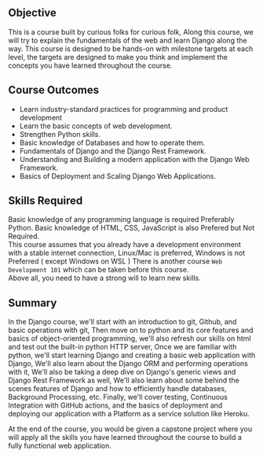 ## Objective

This is a course built by curious folks for curious folk, Along this course, we will try to explain the fundamentals of the web and learn Django along the way. This course is designed to be hands-on with milestone targets at each level, the targets are designed to make you think and implement the concepts you have learned throughout the course.

## Course Outcomes

- Learn industry-standard practices for programming and product development
- Learn the basic concepts of web development.
- Strengthen Python skills.
- Basic knowledge of Databases and how to operate them.
- Fundamentals of Django and the Django Rest Framework.
- Understanding and Building a modern application with the Django Web Framework.
- Basics of Deployment and Scaling Django Web Applications.

## Skills Required

Basic knowledge of any programming language is required Preferably Python. Basic knowledge of HTML, CSS, JavaScript is also Prefered but Not Required.  
This course assumes that you already have a development environment with a stable internet connection, Linux/Mac is preferred, Windows is not Preferred ( except Windows on WSL )
There is another course `Web Development 101` which can be taken before this course.  
Above all, you need to have a strong will to learn new skills.


## Summary

In the Django course, we'll start with an introduction to git, Github, and basic operations with git, Then move on to python and its core features and basics of object-oriented programming, we'll also refresh our skills on html and test out the built-in python HTTP server, Once we are familiar with python, we'll start learning Django and creating a basic web application with Django, We'll also learn about the Django ORM and performing operations with it, We'll also be taking a deep dive on Django's generic views and Django Rest Framework as well, We'll also learn about some behind the scenes features of Django and how to efficiently handle databases, Background Processing, etc. Finally, we'll cover testing, Continuous Integration with GitHub actions, and the basics of deployment and deploying our application with a Platform as a service solution like Heroku.

At the end of the course, you would be given a capstone project where you will apply all the skills you have learned throughout the course to build a fully functional web application.